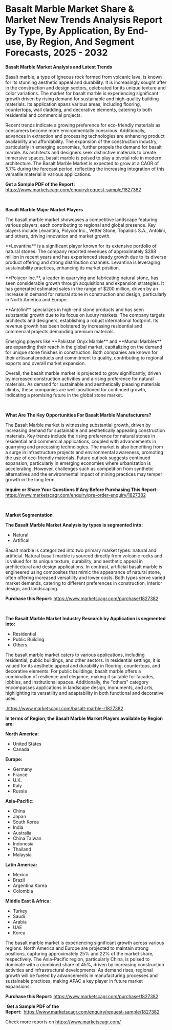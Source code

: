<p><h1>Basalt Marble Market Share & Market New Trends Analysis Report By Type, By Application, By End-use, By Region, And Segment Forecasts, 2025 - 2032</h1></p><p><strong>Basalt Marble Market Analysis and Latest Trends</strong></p>
<p><p>Basalt marble, a type of igneous rock formed from volcanic lava, is known for its stunning aesthetic appeal and durability. It is increasingly sought after in the construction and design sectors, celebrated for its unique texture and color variations. The market for basalt marble is experiencing significant growth driven by rising demand for sustainable and high-quality building materials. Its application spans various areas, including flooring, countertops, wall cladding, and decorative elements, catering to both residential and commercial projects.</p><p>Recent trends indicate a growing preference for eco-friendly materials as consumers become more environmentally conscious. Additionally, advances in extraction and processing technologies are enhancing product availability and affordability. The expansion of the construction industry, particularly in emerging economies, further propels the demand for basalt marble. As architects and designers seek distinctive materials to create immersive spaces, basalt marble is poised to play a pivotal role in modern architecture. The Basalt Marble Market is expected to grow at a CAGR of 5.7% during the forecast period, reflecting the increasing integration of this versatile material in various applications.</p></p>
<p><strong>Get a Sample PDF of the Report:&nbsp;</strong> <a href="https://www.marketscagr.com/enquiry/request-sample/1827382?utm_campaign=2097&utm_medium=2&utm_source=Github&utm_content=ia&utm_term=31012025&utm_id=basalt-marble">https://www.marketscagr.com/enquiry/request-sample/1827382</a></p>
<p>&nbsp;</p>
<p><strong>Basalt Marble Major Market Players</strong></p>
<p><p>The basalt marble market showcases a competitive landscape featuring various players, each contributing to regional and global presence. Key players include Levantina, Polycor Inc., Vetter Stone, Topalidis S.A., Antolini, and others, driving innovation and market growth.</p><p>**Levantina** is a significant player known for its extensive portfolio of natural stones. The company reported revenues of approximately $288 million in recent years and has experienced steady growth due to its diverse product offering and strong distribution channels. Levantina is leveraging sustainability practices, enhancing its market position.</p><p>**Polycor Inc.**, a leader in quarrying and fabricating natural stone, has seen considerable growth through acquisitions and expansion strategies. It has generated estimated sales in the range of $200 million, driven by an increase in demand for natural stone in construction and design, particularly in North America and Europe.</p><p>**Antolini** specializes in high-end stone products and has seen substantial growth due to its focus on luxury markets. The company targets architects and designers, establishing a robust international footprint. Its revenue growth has been bolstered by increasing residential and commercial projects demanding premium materials.</p><p>Emerging players like **Pakistan Onyx Marble** and **Mumal Marbles** are expanding their reach in the global market, capitalizing on the demand for unique stone finishes in construction. Both companies are known for their artisanal products and commitment to quality, contributing to regional exports and overall market expansion.</p><p>Overall, the basalt marble market is projected to grow significantly, driven by increased construction activities and a rising preference for natural materials. As demand for sustainable and aesthetically pleasing materials climbs, these companies are well-positioned for continued growth, indicating a promising future in the global stone market.</p></p>
<p>&nbsp;</p>
<p><strong>What Are The Key Opportunities For Basalt Marble Manufacturers?</strong></p>
<p><p>The Basalt Marble market is witnessing substantial growth, driven by increasing demand for sustainable and aesthetically appealing construction materials. Key trends include the rising preference for natural stones in residential and commercial applications, coupled with advancements in quarrying and processing technologies. The market is also benefiting from a surge in infrastructure projects and environmental awareness, promoting the use of eco-friendly materials. Future outlook suggests continued expansion, particularly in emerging economies where urbanization is accelerating. However, challenges such as competition from synthetic alternatives and the environmental impact of mining practices may temper growth in the long term.</p></p>
<p><strong>Inquire or Share Your Questions If Any Before Purchasing This Report:</strong> <a href="https://www.marketscagr.com/enquiry/pre-order-enquiry/1827382?utm_campaign=2097&utm_medium=2&utm_source=Github&utm_content=ia&utm_term=31012025&utm_id=basalt-marble">https://www.marketscagr.com/enquiry/pre-order-enquiry/1827382</a></p>
<p>&nbsp;</p>
<p><strong>Market Segmentation</strong></p>
<p><strong>The Basalt Marble Market Analysis by types is segmented into:</strong></p>
<p><ul><li>Natural</li><li>Artifical</li></ul></p>
<p><p>Basalt marble is categorized into two primary market types: natural and artificial. Natural basalt marble is sourced directly from volcanic rocks and is valued for its unique texture, durability, and aesthetic appeal in architectural and design applications. In contrast, artificial basalt marble is engineered using composites that mimic the appearance of natural stone, often offering increased versatility and lower costs. Both types serve varied market demands, catering to different preferences in construction, interior design, and landscaping.</p></p>
<p><strong>Purchase this Report:&nbsp;</strong><a href="https://www.marketscagr.com/purchase/1827382?utm_campaign=2097&utm_medium=2&utm_source=Github&utm_content=ia&utm_term=31012025&utm_id=basalt-marble">https://www.marketscagr.com/purchase/1827382</a></p>
<p>&nbsp;</p>
<p><strong>The Basalt Marble Market Industry Research by Application is segmented into:</strong></p>
<p><ul><li>Residential</li><li>Public Building</li><li>Others</li></ul></p>
<p><p>The basalt marble market caters to various applications, including residential, public buildings, and other sectors. In residential settings, it is valued for its aesthetic appeal and durability in flooring, countertops, and decorative elements. For public buildings, basalt marble offers a combination of resilience and elegance, making it suitable for facades, lobbies, and institutional spaces. Additionally, the "others" category encompasses applications in landscape design, monuments, and arts, highlighting its versatility and adaptability in both functional and decorative uses.</p></p>
<p><a href="https://www.marketscagr.com/basalt-marble-r1827382?utm_campaign=2097&utm_medium=2&utm_source=Github&utm_content=ia&utm_term=31012025&utm_id=basalt-marble">&nbsp;https://www.marketscagr.com/basalt-marble-r1827382</a></p>
<p><strong>In terms of Region, the Basalt Marble Market Players available by Region are:</strong></p>
<p>
    <p> <strong> North America: </strong>
        <ul>
            <li>United States</li>
            <li>Canada</li>
        </ul>
        </p> 
    <p> <strong> Europe: </strong>
        <ul>
            <li>Germany</li>
            <li>France</li>
            <li>U.K.</li>
            <li>Italy</li>
            <li>Russia</li>
        </ul>
        </p> 
    <p> <strong> Asia-Pacific: </strong>
        <ul>
            <li>China</li>
            <li>Japan</li>
            <li>South Korea</li>
            <li>India</li>
            <li>Australia</li>
            <li>China Taiwan</li>
            <li>Indonesia</li>
            <li>Thailand</li>
            <li>Malaysia</li>
        </ul>
        </p> 
    <p> <strong> Latin America: </strong>
        <ul>
            <li>Mexico</li>
            <li>Brazil</li>
            <li>Argentina Korea</li>
            <li>Colombia</li>
        </ul>
        </p> 
    <p> <strong> Middle East & Africa: </strong>
        <ul>
            <li>Turkey</li>
            <li>Saudi</li>
            <li>Arabia</li>
            <li>UAE</li>
            <li>Korea</li>
        </ul>
    </p>
    </p>
<p><p>The basalt marble market is experiencing significant growth across various regions. North America and Europe are projected to maintain strong positions, capturing approximately 25% and 22% of the market share, respectively. The Asia-Pacific region, particularly China, is poised to dominate with a combined share of 45%, driven by increasing construction activities and infrastructural developments. As demand rises, regional growth will be fueled by advancements in manufacturing processes and sustainable practices, making APAC a key player in future market expansions.</p></p>
<p><strong>Purchase this Report: </strong><a href="https://www.marketscagr.com/purchase/1827382?utm_campaign=2097&utm_medium=2&utm_source=Github&utm_content=ia&utm_term=31012025&utm_id=basalt-marble">https://www.marketscagr.com/purchase/1827382</a></p>
<p>&nbsp;<strong>Get a Sample PDF of the Report:&nbsp;&nbsp;</strong><a href="https://www.marketscagr.com/enquiry/request-sample/1827382?utm_campaign=2097&utm_medium=2&utm_source=Github&utm_content=ia&utm_term=31012025&utm_id=basalt-marble">https://www.marketscagr.com/enquiry/request-sample/1827382</a></p>
<p><strong></strong></p>
<p>Check more reports on <a href="https://www.marketscagr.com/?utm_campaign=2097&utm_medium=2&utm_source=Github&utm_content=ia&utm_term=31012025&utm_id=basalt-marble">https://www.marketscagr.com/</a></p>